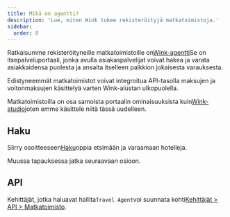 ```yaml
---
title: Mikä on agentti?
description: 'Lue, miten Wink tukee rekisteröityjä matkatoimistoja.'
sidebar:
  order: 0
---
```

Ratkaisumme rekisteröityneille matkatoimistoille on[Wink-agentti](https://agent.wink.travel)Se on itsepalveluportaali, jonka avulla asiakaspalvelijat voivat hakea ja varata asiakkaidensa puolesta ja ansaita itselleen palkkion jokaisesta varauksesta.

Edistyneemmät matkatoimistot voivat integroitua API-tasolla maksujen ja voitonmaksujen käsittelyä varten Wink-alustan ulkopuolella.

Matkatoimistoilla on osa samoista portaalin ominaisuuksista kuin[Wink-studio](/studio/what-is-studio)joten emme käsittele niitä tässä uudelleen.

## Haku

Siirry osoitteeseen[Haku](/studio/search)oppia etsimään ja varaamaan hotelleja.

Muussa tapauksessa jatka seuraavaan osioon.

## API

Kehittäjät, jotka haluavat hallita`Travel Agent`voi suunnata kohti[Kehittäjät > API > Matkatoimisto](/developers/apis/#travel-agent-api).

